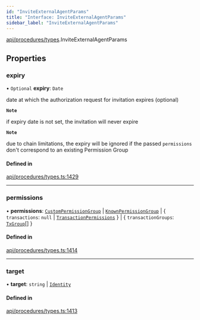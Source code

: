 ```yaml
---
id: "InviteExternalAgentParams"
title: "Interface: InviteExternalAgentParams"
sidebar_label: "InviteExternalAgentParams"
---
```


[api/procedures/types](../../../../../modules/API/Procedures/Types/Types.md).InviteExternalAgentParams

## Properties

### expiry

• `Optional` **expiry**: `Date`

date at which the authorization request for invitation expires (optional)

**`Note`**

if expiry date is not set, the invitation will never expire

**`Note`**

due to chain limitations, the expiry will be ignored if the passed `permissions` don't correspond to an existing Permission Group

#### Defined in

[api/procedures/types.ts:1429](https://github.com/PolymeshAssociation/polymesh-sdk/blob/c53723bab/src/api/procedures/types.ts#L1429)

___

### permissions

• **permissions**: [`CustomPermissionGroup`](../../../../../classes/API/Entities/CustomPermissionGroup/CustomPermissionGroup.md) \| [`KnownPermissionGroup`](../../../../../classes/API/Entities/KnownPermissionGroup/KnownPermissionGroup.md) \| \{ `transactions`: ``null`` \| [`TransactionPermissions`](../../../Entities/Types/TransactionPermissions/TransactionPermissions.md)  } \| \{ `transactionGroups`: [`TxGroup`](../../../../../enums/API/Procedures/Types/TxGroup/TxGroup.md)[]  }

#### Defined in

[api/procedures/types.ts:1414](https://github.com/PolymeshAssociation/polymesh-sdk/blob/c53723bab/src/api/procedures/types.ts#L1414)

___

### target

• **target**: `string` \| [`Identity`](../../../../../classes/API/Entities/Identity/Identity.md)

#### Defined in

[api/procedures/types.ts:1413](https://github.com/PolymeshAssociation/polymesh-sdk/blob/c53723bab/src/api/procedures/types.ts#L1413)
